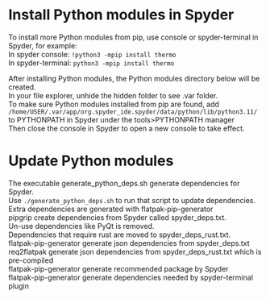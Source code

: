 # Install Python modules in Spyder

To install more Python modules from pip, use console or spyder-terminal in Spyder, for example:<br />
In spyder console: `!python3 -mpip install thermo`<br />
In spyder-terminal: `python3 -mpip install thermo`<br />

After installing Python modules, the Python modules directory below will be created.<br />
In your file explorer, unhide the hidden folder to see .var folder.<br />
To make sure Python modules installed from pip are found, add<br />
  `/home/USER/.var/app/org.spyder_ide.spyder/data/python/lib/python3.11/`<br />
to PYTHONPATH in Spyder under the tools>PYTHONPATH manager<br />
Then close the console in Spyder to open a new console to take effect.<br />

# Update Python modules
The executable generate_python_deps.sh generate dependencies for Spyder.<br />
Use `./generate_python_deps.sh` to run that script to update dependencies.<br />
Extra dependencies are generated with flatpak-pip-generator<br />
pipgrip create dependencies from Spyder called spyder_deps.txt.<br />
Un-use dependencies like PyQt is removed.<br />
Dependencies that require rust are moved to spyder_deps_rust.txt.<br />
flatpak-pip-generator generate json dependencies from spyder_deps.txt<br />
req2flatpak generate json dependencies from spyder_deps_rust.txt which is pre-compiled<br />
flatpak-pip-generator generate recommended package by Spyder<br />
flatpak-pip-generator generate dependencies needed by spyder-terminal plugin<br />
